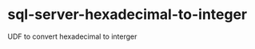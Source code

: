 sql-server-hexadecimal-to-integer
=================================

UDF to convert hexadecimal to interger
